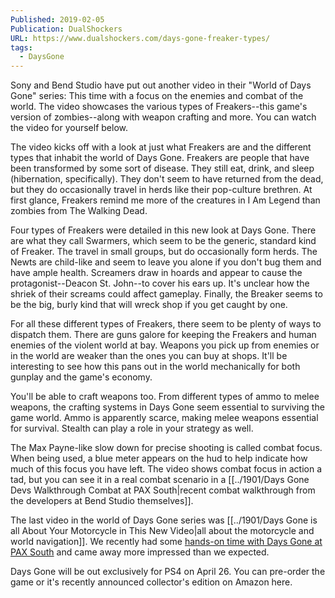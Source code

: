 ```yaml
---
Published: 2019-02-05
Publication: DualShockers
URL: https://www.dualshockers.com/days-gone-freaker-types/
tags:
  - DaysGone
---
```

Sony and Bend Studio have put out another video in their "World of Days Gone" series: This time with a focus on the enemies and combat of the world. The video showcases the various types of Freakers--this game's version of zombies--along with weapon crafting and more. You can watch the video for yourself below.

The video kicks off with a look at just what Freakers are and the different types that inhabit the world of Days Gone. Freakers are people that have been transformed by some sort of disease. They still eat, drink, and sleep (hibernation, specifically). They don't seem to have returned from the dead, but they do occasionally travel in herds like their pop-culture brethren. At first glance, Freakers remind me more of the creatures in I Am Legend than zombies from The Walking Dead.

Four types of Freakers were detailed in this new look at Days Gone. There are what they call Swarmers, which seem to be the generic, standard kind of Freaker. The travel in small groups, but do occasionally form herds. The Newts are child-like and seem to leave you alone if you don't bug them and have ample health. Screamers draw in hoards and appear to cause the protagonist--Deacon St. John--to cover his ears up. It's unclear how the shriek of their screams could affect gameplay. Finally, the Breaker seems to be the big, burly kind that will wreck shop if you get caught by one.

For all these different types of Freakers, there seem to be plenty of ways to dispatch them. There are guns galore for keeping the Freakers and human enemies of the violent world at bay. Weapons you pick up from enemies or in the world are weaker than the ones you can buy at shops. It'll be interesting to see how this pans out in the world mechanically for both gunplay and the game's economy.

You'll be able to craft weapons too. From different types of ammo to melee weapons, the crafting systems in Days Gone seem essential to surviving the game world. Ammo is apparently scarce, making melee weapons essential for survival. Stealth can play a role in your strategy as well.

The Max Payne-like slow down for precise shooting is called combat focus. When being used, a blue meter appears on the hud to help indicate how much of this focus you have left. The video shows combat focus in action a tad, but you can see it in a real combat scenario in a [[../1901/Days Gone Devs Walkthrough Combat at PAX South|recent combat walkthrough from the developers at Bend Studio themselves]].

The last video in the world of Days Gone series was [[../1901/Days Gone is all About Your Motorcycle in This New Video|all about the motorcycle and world navigation]]. We recently had some [hands-on time with Days Gone at PAX South](https://www.dualshockers.com/pax-south-2019-day-1-recap/) and came away more impressed than we expected.

Days Gone will be out exclusively for PS4 on April 26. You can pre-order the game or it's recently announced collector's edition on Amazon here.